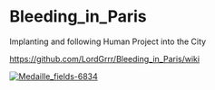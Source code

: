 # Bleeding_in_Paris
Implanting and following Human Project into the City
  
https://github.com/LordGrrr/Bleeding_in_Paris/wiki


[![Medaille_fields-6834](https://github.com/LordGrrr/Cube-Kicker/assets/134517577/dd6cb6bc-5bc6-43cf-8f8a-5cd2d1785ec1)](https://www.jfkairport.com/)
